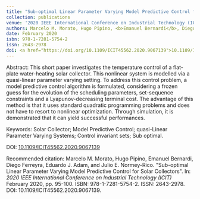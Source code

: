 ```yaml
---
title: "Sub-optimal Linear Parameter Varying Model Predictive Control for Solar Collectors"
collection: publications
venue: '2020 IEEE International Conference on Industrial Technology (ICIT)'
authors: Marcelo M. Morato, Hugo Pipino, <b>Emanuel Bernardi</b>, Diego Ferreyra, Eduardo J. Adam, and Julio E. Normey-Rico
date: February 2020
isbn: 978-1-7281-5754-2
issn: 2643-2978
doi: <a href="https://doi.org/10.1109/ICIT45562.2020.9067139">10.1109/ICIT45562.2020.9067139</a>
---
```

Abstract: This short paper investigates the temperature control of a flat-plate water-heating solar collector. This nonlinear system is modelled via a quasi-linear parameter varying setting. To address this control problem, a model predictive control algorithm is formulated, considering a frozen guess for the evolution of the scheduling parameters, set-sequence constraints and a Lyapunov-decreasing terminal cost. The advantage of this method is that it uses standard quadratic programming problems and does not have to resort to nonlinear optimization. Through simulation, it is demonstrated that it can yield successful performances.

Keywords: Solar Collector; Model Predictive Control; quasi-Linear Parameter Varying Systems; Control invariant sets; Sub optimal.

DOI: <a href="https://doi.org/10.1109/ICIT45562.2020.9067139">10.1109/ICIT45562.2020.9067139</a>

Recommended citation: Marcelo M. Morato, Hugo Pipino, Emanuel Bernardi, Diego Ferreyra, Eduardo J. Adam, and Julio E. Normey-Rico. "Sub-optimal Linear Parameter Varying Model Predictive Control for Solar Collectors". In: <i>2020 IEEE International Conference on Industrial Technology (ICIT)</i> February 2020, pp. 95-100. ISBN: 978-1-7281-5754-2. ISSN: 2643-2978. DOI: 10.1109/ICIT45562.2020.9067139.
